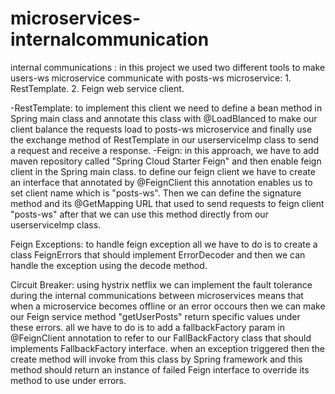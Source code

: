 # microservices-internalcommunication

internal communications :
 in this project we used two different tools to make users-ws microservice communicate with posts-ws microservice:
    1. RestTemplate.
    2. Feign web service client.
    
-RestTemplate: to implement this client we need to define a bean method in Spring main class and annotate this class with @LoadBlanced to make our client balance the requests load to posts-ws microservice and finally use the exchange method of RestTemplate in our userserviceImp class to send a request and receive a response.
-Feign: in this approach, we have to add maven repository called "Spring Cloud Starter Feign" and then enable feign client in the Spring main class. to define our feign client we have to create an interface that annotated by @FeignClient this annotation enables us to set client name which is "posts-ws". Then we can define the signature method and its @GetMapping URL that used to send requests to feign client "posts-ws" after that we can use this method directly from our userserviceImp class.

Feign Exceptions:
 to handle feign exception all we have to do is to create a class FeignErrors that should implement ErrorDecoder and then we can handle the exception using the decode method.
 
Circuit Breaker:
  using hystrix netflix we can implement the fault tolerance during the internal communications between microservices means that when a microservice becomes offline or an error       occours then we can make our Feign service method "getUserPosts" return specific values under these errors.
    all we have to do is to add a fallbackFactory param in @FeignClient annotation to refer to our FallBackFactory class that should implements FallbackFactory interface. when an     exception triggered then the create method will invoke from this class by Spring framework and this method should return an instance of failed Feign interface to override its     method to use under errors.
  


